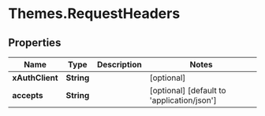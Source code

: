 # Themes.RequestHeaders

## Properties
Name | Type | Description | Notes
------------ | ------------- | ------------- | -------------
**xAuthClient** | **String** |  | [optional] 
**accepts** | **String** |  | [optional] [default to &#x27;application/json&#x27;]
